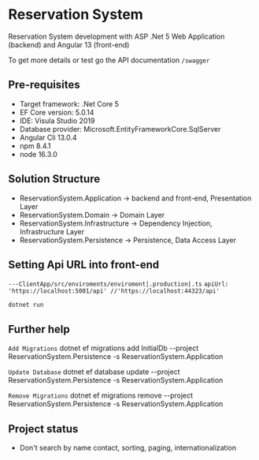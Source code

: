 # Reservation System

Reservation System development with ASP .Net 5 Web Application (backend) and Angular 13 (front-end)

To get more details or test go the API documentation `/swagger` 

## Pre-requisites 
            
* Target framework: .Net Core 5 
* EF Core version: 5.0.14
* IDE: Visula Studio 2019
* Database provider: Microsoft.EntityFrameworkCore.SqlServer
* Angular Cli 13.0.4
* npm 8.4.1
* node 16.3.0


## Solution Structure

* ReservationSystem.Application -> backend and front-end, Presentation Layer
* ReservationSystem.Domain -> Domain Layer
* ReservationSystem.Infrastructure -> Dependency Injection, Infrastructure Layer
* ReservationSystem.Persistence ->  Persistence, Data Access Layer


## Setting Api URL into front-end

`---ClientApp/src/enviroments/enviroment|.production|.ts`
`apiUrl: 'https://localhost:5001/api' //'https://localhost:44323/api'`

`dotnet run`

## Further help

`Add Migrations`
dotnet ef migrations add InitialDb --project ReservationSystem.Persistence -s ReservationSystem.Application

`Update Database`
dotnet ef database update --project ReservationSystem.Persistence -s ReservationSystem.Application

`Remove Migrations`
dotnet ef migrations remove --project ReservationSystem.Persistence -s ReservationSystem.Application


## Project status

* Don't search by name contact, sorting, paging, internationalization 
